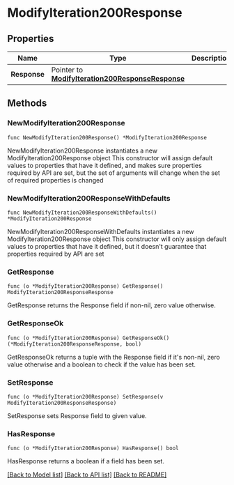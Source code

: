 # ModifyIteration200Response

## Properties

Name | Type | Description | Notes
------------ | ------------- | ------------- | -------------
**Response** | Pointer to [**ModifyIteration200ResponseResponse**](ModifyIteration200ResponseResponse.md) |  | [optional] 

## Methods

### NewModifyIteration200Response

`func NewModifyIteration200Response() *ModifyIteration200Response`

NewModifyIteration200Response instantiates a new ModifyIteration200Response object
This constructor will assign default values to properties that have it defined,
and makes sure properties required by API are set, but the set of arguments
will change when the set of required properties is changed

### NewModifyIteration200ResponseWithDefaults

`func NewModifyIteration200ResponseWithDefaults() *ModifyIteration200Response`

NewModifyIteration200ResponseWithDefaults instantiates a new ModifyIteration200Response object
This constructor will only assign default values to properties that have it defined,
but it doesn't guarantee that properties required by API are set

### GetResponse

`func (o *ModifyIteration200Response) GetResponse() ModifyIteration200ResponseResponse`

GetResponse returns the Response field if non-nil, zero value otherwise.

### GetResponseOk

`func (o *ModifyIteration200Response) GetResponseOk() (*ModifyIteration200ResponseResponse, bool)`

GetResponseOk returns a tuple with the Response field if it's non-nil, zero value otherwise
and a boolean to check if the value has been set.

### SetResponse

`func (o *ModifyIteration200Response) SetResponse(v ModifyIteration200ResponseResponse)`

SetResponse sets Response field to given value.

### HasResponse

`func (o *ModifyIteration200Response) HasResponse() bool`

HasResponse returns a boolean if a field has been set.


[[Back to Model list]](../README.md#documentation-for-models) [[Back to API list]](../README.md#documentation-for-api-endpoints) [[Back to README]](../README.md)


